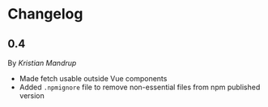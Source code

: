 # Changelog

## 0.4

By _Kristian Mandrup_

- Made fetch usable outside Vue components
- Added `.npmignore` file to remove non-essential files from npm published version